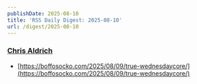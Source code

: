 ```yaml
---
publishDate: 2025-08-10
title: 'RSS Daily Digest: 2025-08-10'
url: /digest/2025-08-10
---
```


### [Chris Aldrich](https://boffosocko.com/)

  * [https://boffosocko.com/2025/08/09/true-wednesdaycore/](https://boffosocko.com/2025/08/09/true-wednesdaycore/)
  
